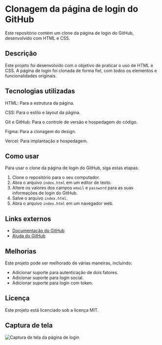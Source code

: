 
# Clonagem da página de login do GitHub

Este repositório contém um clone da página de login do GitHub, desenvolvido com HTML e CSS.

## Descrição

Este projeto foi desenvolvido com o objetivo de praticar o uso de HTML e CSS. A página de login foi clonada de forma fiel, com todos os elementos e funcionalidades originais.

## Tecnologias utilizadas

HTML: Para a estrutura da página.

CSS: Para o estilo e layout da página.

Git e GitHub: Para o controle de versão e hospedagem do código.

Figma: Para a clonagem do design.

Vercel: Para implantação e hospedagem.

## Como usar

Para usar o clone da página de login do GitHub, siga estas etapas:

1. Clone o repositório para o seu computador.
2. Abra o arquivo `index.html` em um editor de texto.
3. Altere os valores dos campos `email` e `password` para as suas informações de login do GitHub.
4. Salve o arquivo `index.html`.
5. Abra o arquivo `index.html` em um navegador web.

## Links externos

* [Documentação do GitHub](https://docs.github.com/pt/github/authenticating-to-github/signing-in-to-github)
* [Ajuda do GitHub](https://help.github.com/pt/github/authenticating-to-github/signing-in-to-github)

## Melhorias

Este projeto pode ser melhorado de várias maneiras, incluindo:

* Adicionar suporte para autenticação de dois fatores.
* Adicionar suporte para login social.
* Adicionar suporte para login com token.

## Licença

Este projeto está licenciado sob a licença MIT.

## Captura de tela

![Captura de tela da página de login](./screenshot.png)


